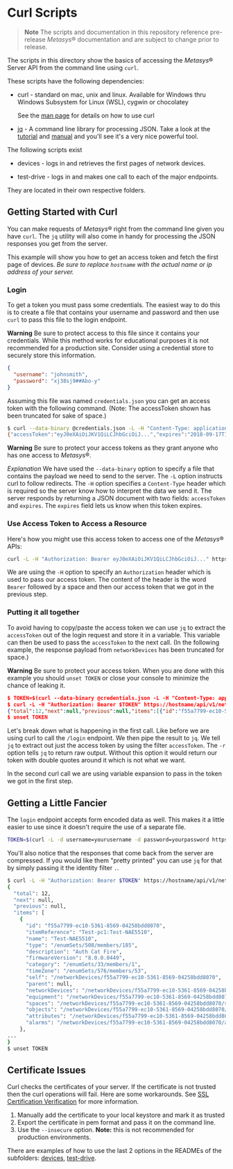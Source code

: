 # Curl Scripts

> **Note** The scripts and documentation in this repository reference pre-release *Metasys*® documentation and are subject to change prior to release.

The scripts in this directory show the basics of accessing
the *Metasys*® Server API from the command line using `curl`.

These scripts have the following dependencies:

* curl - standard on mac, unix and linux. Available for Windows
  thru Windows Subsystem for Linux (WSL), cygwin or chocolatey

    See the [man page](https://curl.haxx.se/docs/manpage.html) for details on how to use curl
* [jq](https://stedolan.github.io/jq/download/) - A command line library for processing  JSON. Take a look at the [tutorial](https://stedolan.github.io/jq/tutorial/) and [manual](https://stedolan.github.io/jq/manual/) and you'll see it's a very nice powerful tool.

The following scripts exist

* devices - logs in and retrieves the first pages of network devices.

* test-drive - logs in and makes one call to each of the major endpoints.

They are located in their own respective folders.

## Getting Started with Curl

You can make requests of *Metasys*® right from the command line given you have `curl`. The `jq` utility
will also come in handy for processing the JSON responses you get from the server.

This example will show you how to get an access token and fetch the first page of devices.
*Be sure to replace `hostname` with the actual name or ip address of your server.*

### Login

To get a token you must pass some credentials. The easiest way to do this is to create a file
that contains your username and password and then use `curl` to pass this file to the login endpoint.

**Warning** Be sure to protect access to this file since it contains your credentials. While this
method works for educational purposes it is not recommended for a production site. Consider using a credential store to securely store this information.

```json
{
  "username": "johnsmith",
  "password": "xj38sj9##Abo-y"
}
```

Assuming this file was named `credentials.json` you can get an access token with the following command.
(Note: The accessToken shown has been truncated for sake of space.)

```bash
$ curl --data-binary @credentials.json -L -H "Content-Type: application/json" https://hostname/api/v1/login
{"accessToken":"eyJ0eXAiOiJKV1QiLCJhbGciOiJ...","expires":"2018-09-17T19:38:58Z"}
```

**Warning** Be sure to protect your access tokens as they grant anyone who has one access to *Metasys*®.

*Explanation* We have used the `--data-binary` option to specify a file that contains the payload we need to send to the server. The `-L` option instructs curl to follow redirects. The `-H` option specifies a `Content-Type` header
which is required so the server know how to interpret the data we send it. The server responds by returning
a JSON document with two fields: `accessToken` and `expires`. The `expires` field lets us know when this token expires.

### Use Access Token to Access a Resource

Here's how you might use this access token to access one of the *Metasys*® APIs:

```bash
curl -L -H "Authorization: Bearer eyJ0eXAiOiJKV1QiLCJhbGciOiJ..." https://hostname/api/v1/networkDevices
```

We are using the `-H` option to specify an `Authorization` header which is used to pass our access token.
The content of the header is the word `Bearer` followed by a space and then our access token that we got in the previous step.

### Putting it all together

To avoid having to copy/paste the access token we can use `jq` to extract the `accessToken` out of the
login request and store it in a variable. This variable can then be used to pass the `accessToken`
to the next call. (In the following example, the response payload from `networkDevices` has been truncated
for space.)

**Warning** Be sure to protect your access token. When you are done with this example you should `unset TOKEN` or close your console to minimize the chance of leaking it.

```json
$ TOKEN=$(curl --data-binary @credentials.json -L -H "Content-Type: application/json" https://hostname/api/v1/login | jq -r .accessToken)
$ curl -L -H "Authorization: Bearer $TOKEN" https://hostname/api/v1/networkDevices
{"total":12,"next":null,"previous":null,"items":[{"id":"f55a7799-ec10-5361-8569-04258bdd8070","itemReference":"Test-pc1:Test-NAE5510","name":"Test-NAE5510","type":"/enumSets/508/members/185","description":"Auth Cat Fire","firmwareVersion":"8.0.0.0449","category":"/enumSets/33/members/1","timeZone":"/enumSets/576/members/53","self":"/networkDevices/f55a7799-ec10-5361-8569-04258bdd8070","parent":null,"networkDevices":"/networkDevices/f55a7799-ec10-5361-8569-04258bdd8070/networkDevices","equipment":"/networkDevices/f55a7799-ec10-5361-8569-04258bdd8070/equipment","spaces":"/networkDevices/f55a7799-ec10-5361-8569-04258bdd8070/spaces","objects":"/networkDevices/f55a7799-ec10-5361-8569-04258bdd8070/objects","attributes":"/networkDevices/f55a7799-ec10-5361-8569-04258bdd8070/attributes","alarms":"/networkDevices/f55a7799-ec10-5361-8569-04258bdd8070/alarms"},...]}
$ unset TOKEN
```

Let's break down what is happening in the first call. Like before we are using curl to call the
`/login` endpoint. We then pipe the result to `jq`. We tell `jq` to extract out just the access token
by using the filter `accessToken`. The `-r` option tells `jq` to return raw output. Without this option
it would return our token with double quotes around it which is not what we want.

In the second curl call we are using variable expansion to pass in the token we got in the first step.

## Getting a Little Fancier

The `login` endpoint accepts form encoded data as well. This makes it a little easier to use since it
doesn't require the use of a separate file.

```sh
TOKEN=$(curl -L -d username=yourusername -d password=yourpassword https://hostname/api/login | jq -r .accessToken)
```

You'll also notice that the responses that come back from the server are compressed. If you would like
them "pretty printed" you can use `jq` for that by simply passing it the identity filter `.`.

```sh
$ curl -L -H "Authorization: Bearer $TOKEN" https://hostname/api/v1/networkDevices | jq .
{
  "total": 12,
  "next": null,
  "previous": null,
  "items": [
    {
      "id": "f55a7799-ec10-5361-8569-04258bdd8070",
      "itemReference": "Test-pc1:Test-NAE5510",
      "name": "Test-NAE5510",
      "type": "/enumSets/508/members/185",
      "description": "Auth Cat Fire",
      "firmwareVersion": "8.0.0.0449",
      "category": "/enumSets/33/members/1",
      "timeZone": "/enumSets/576/members/53",
      "self": "/networkDevices/f55a7799-ec10-5361-8569-04258bdd8070",
      "parent": null,
      "networkDevices": "/networkDevices/f55a7799-ec10-5361-8569-04258bdd8070/networkDevices",
      "equipment": "/networkDevices/f55a7799-ec10-5361-8569-04258bdd8070/equipment",
      "spaces": "/networkDevices/f55a7799-ec10-5361-8569-04258bdd8070/spaces",
      "objects": "/networkDevices/f55a7799-ec10-5361-8569-04258bdd8070/objects",
      "attributes": "/networkDevices/f55a7799-ec10-5361-8569-04258bdd8070/attributes",
      "alarms": "/networkDevices/f55a7799-ec10-5361-8569-04258bdd8070/alarms"
    },
...
}
$ unset TOKEN
```

## Certificate Issues

Curl checks the certificates of your server. If the certificate is not trusted then the curl operations will fail. Here are some workarounds. See [SSL Certification Verification](https://curl.haxx.se/docs/sslcerts.html) for more information.

1. Manually add the certificate to your local keystore and mark it as trusted
2. Export the certificate in pem format and pass it on the command line.
3. Use the `--insecure` option. **Note:** this is not recommended for production environments.

There are examples of how to use the last 2 options in the READMEs of the subfolders: [devices](./devices/README.md#certificate-issues), [test-drive](./test-drive/README.md#certificate-issues).

